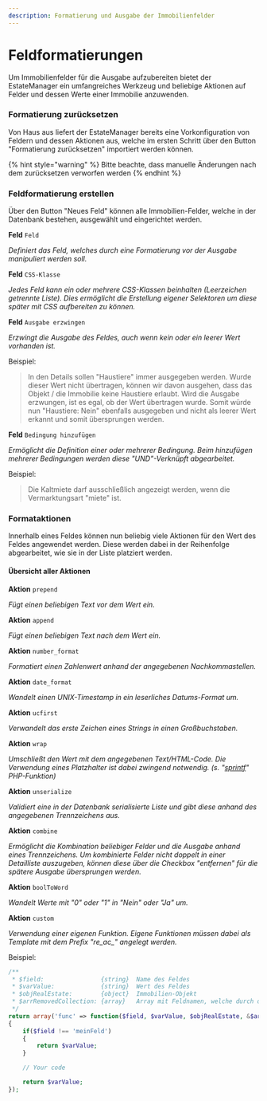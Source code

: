 ```yaml
---
description: Formatierung und Ausgabe der Immobilienfelder
---
```


# Feldformatierungen

Um Immobilienfelder für die Ausgabe aufzubereiten bietet der EstateManager ein umfangreiches Werkzeug und beliebige Aktionen auf Felder und dessen Werte einer Immobilie anzuwenden.

### Formatierung zurücksetzen

Von Haus aus liefert der EstateManager bereits eine Vorkonfiguration von Feldern und dessen Aktionen aus, welche im ersten Schritt über den Button "Formatierung zurücksetzen" importiert werden können.

{% hint style="warning" %}
Bitte beachte, dass manuelle Änderungen nach dem zurücksetzen verworfen werden
{% endhint %}

### Feldformatierung erstellen

Über den Button "Neues Feld" können alle Immobilien-Felder, welche in der Datenbank bestehen, ausgewählt und eingerichtet werden.

**Feld** `Feld`

_Definiert das Feld, welches durch eine Formatierung vor der Ausgabe manipuliert werden soll._

**Feld** `CSS-Klasse`

_Jedes Feld kann ein oder mehrere CSS-Klassen beinhalten \(Leerzeichen getrennte Liste\). Dies ermöglicht die Erstellung eigener Selektoren um diese später mit CSS aufbereiten zu können._

**Feld** `Ausgabe erzwingen`

_Erzwingt die Ausgabe des Feldes, auch wenn kein oder ein leerer Wert vorhanden ist._

Beispiel:

> In den Details sollen "Haustiere" immer ausgegeben werden. Wurde dieser Wert nicht übertragen, können wir davon ausgehen, dass das Objekt / die Immobilie keine Haustiere erlaubt. Wird die Ausgabe erzwungen, ist es egal, ob der Wert übertragen wurde. Somit würde nun "Haustiere: Nein" ebenfalls ausgegeben und nicht als leerer Wert erkannt und somit übersprungen werden.

**Feld** `Bedingung hinzufügen`

_Ermöglicht die Definition einer oder mehrerer Bedingung. Beim hinzufügen mehrerer Bedingungen werden diese "UND"-Verknüpft abgearbeitet._

Beispiel:

> Die Kaltmiete darf ausschließlich angezeigt werden, wenn die Vermarktungsart "miete" ist.

### Formataktionen

Innerhalb eines Feldes können nun beliebig viele Aktionen für den Wert des Feldes angewendet werden. Diese werden dabei in der Reihenfolge abgearbeitet, wie sie in der Liste platziert werden.

#### Übersicht aller Aktionen

**Aktion** `prepend`

_Fügt einen beliebigen Text vor dem Wert ein._

**Aktion** `append`

_Fügt einen beliebigen Text nach dem Wert ein._

**Aktion** `number_format`

_Formatiert einen Zahlenwert anhand der angegebenen Nachkommastellen._

**Aktion** `date_format`

_Wandelt einen UNIX-Timestamp in ein leserliches Datums-Format um._

**Aktion** `ucfirst`

_Verwandelt das erste Zeichen eines Strings in einen Großbuchstaben._

**Aktion** `wrap`

_Umschließt den Wert mit dem angegebenen Text/HTML-Code. Die Verwendung eines Platzhalter ist dabei zwingend notwendig. \(s. "_[_sprintf_](https://www.php.net/manual/de/function.sprintf.php#refsect1-function.sprintf-parameters)_" PHP-Funktion\)_

**Aktion** `unserialize`

_Validiert eine in der Datenbank serialisierte Liste und gibt diese anhand des angegebenen Trennzeichens aus._

**Aktion** `combine`

_Ermöglicht die Kombination beliebiger Felder und die Ausgabe anhand eines Trennzeichens. Um kombinierte Felder nicht doppelt in einer Detailliste auszugeben, können diese über die Checkbox "entfernen" für die spätere Ausgabe übersprungen werden._

**Aktion** `boolToWord`

_Wandelt Werte mit "0" oder "1" in "Nein" oder "Ja" um._

**Aktion** `custom`

_Verwendung einer eigenen Funktion. Eigene Funktionen müssen dabei als Template mit dem Prefix "re\_ac\_" angelegt werden._

Beispiel:

```php
/**
 * $field:                {string}  Name des Feldes
 * $varValue:             {string}  Wert des Feldes
 * $objRealEstate:        {object}  Immobilien-Objekt 
 * $arrRemovedCollection: {array}   Array mit Feldnamen, welche durch diese Funktion im weiteren Verlauf nicht mehr mit ausgegeben werden dürfen
 */
return array('func' => function($field, $varValue, $objRealEstate, &$arrRemovedCollection)
{
    if($field !== 'meinFeld')
    {
        return $varValue;
    }

    // Your code

    return $varValue;
});
```



